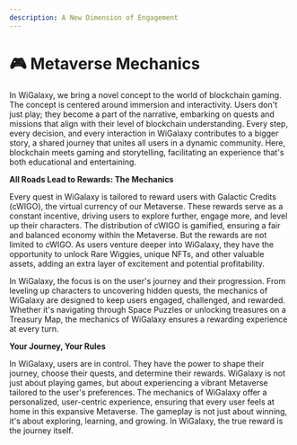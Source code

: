 ```yaml
---
description: A New Dimension of Engagement
---
```


# 🎮 Metaverse Mechanics

In WiGalaxy, we bring a novel concept to the world of blockchain gaming. The concept is centered around immersion and interactivity. Users don't just play; they become a part of the narrative, embarking on quests and missions that align with their level of blockchain understanding. Every step, every decision, and every interaction in WiGalaxy contributes to a bigger story, a shared journey that unites all users in a dynamic community. Here, blockchain meets gaming and storytelling, facilitating an experience that's both educational and entertaining.



**All Roads Lead to Rewards: The Mechanics**

Every quest in WiGalaxy is tailored to reward users with Galactic Credits (cWIGO), the virtual currency of our Metaverse. These rewards serve as a constant incentive, driving users to explore further, engage more, and level up their characters. The distribution of cWIGO is gamified, ensuring a fair and balanced economy within the Metaverse. But the rewards are not limited to cWIGO. As users venture deeper into WiGalaxy, they have the opportunity to unlock Rare Wiggies, unique NFTs, and other valuable assets, adding an extra layer of excitement and potential profitability.

In WiGalaxy, the focus is on the user's journey and their progression. From leveling up characters to uncovering hidden quests, the mechanics of WiGalaxy are designed to keep users engaged, challenged, and rewarded. Whether it's navigating through Space Puzzles or unlocking treasures on a Treasury Map, the mechanics of WiGalaxy ensures a rewarding experience at every turn.



**Your Journey, Your Rules**

In WiGalaxy, users are in control. They have the power to shape their journey, choose their quests, and determine their rewards. WiGalaxy is not just about playing games, but about experiencing a vibrant Metaverse tailored to the user's preferences. The mechanics of WiGalaxy offer a personalized, user-centric experience, ensuring that every user feels at home in this expansive Metaverse. The gameplay is not just about winning, it's about exploring, learning, and growing. In WiGalaxy, the true reward is the journey itself.
